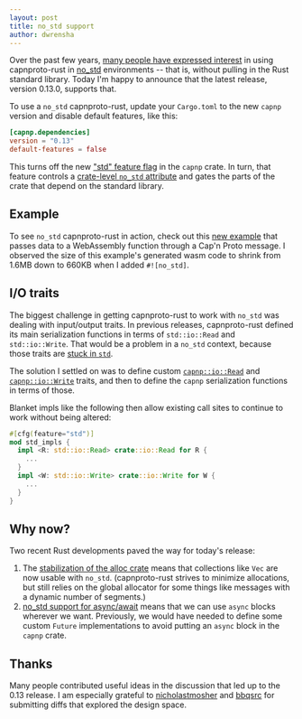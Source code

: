 ```yaml
---
layout: post
title: no_std support
author: dwrensha
---
```


Over the past few years,
[many people have expressed interest](https://github.com/capnproto/capnproto-rust/issues/71)
in using capnproto-rust in [no_std](https://rust-embedded.github.io/book/intro/no-std.html) environments
-- that is, without pulling in the Rust standard library.
Today I'm happy to announce that the latest release, version 0.13.0, supports that.

To use a `no_std` capnproto-rust,
update your `Cargo.toml` to the new `capnp` version and disable default features, like this:

```toml
[capnp.dependencies]
version = "0.13"
default-features = false
```

This turns off the new
["std" feature flag](https://github.com/capnproto/capnproto-rust/blob/e2836823318d95668f10443d9f2feea8378ae95f/capnp/Cargo.toml#L36-L38)
in the `capnp` crate.
In turn, that feature controls a
[crate-level `no_std` attribute](https://github.com/capnproto/capnproto-rust/blob/e2836823318d95668f10443d9f2feea8378ae95f/capnp/src/lib.rs#L30)
and gates the parts of the crate that depend on the standard library.

## Example

To see `no_std` capnproto-rust in action,
check out this [new example](https://github.com/capnproto/capnproto-rust/tree/master/example/wasm-hello-world)
that passes data to a WebAssembly function through a Cap'n Proto message.
I observed the size of this example's generated wasm code to shrink from
1.6MB down to 660KB when I added `#![no_std]`.

## I/O traits

The biggest challenge in getting capnproto-rust to work with `no_std` was dealing with
input/output traits.
In previous releases, capnproto-rust defined its main serialization functions in terms of
`std::io::Read` and `std::io::Write`. That would be a problem in a `no_std` context,
because those traits are [stuck in `std`](https://github.com/rust-lang/rust/issues/48331).

The solution I settled on was to define custom
[`capnp::io::Read`](https://github.com/capnproto/capnproto-rust/blob/e2836823318d95668f10443d9f2feea8378ae95f/capnp/src/io.rs#L9)
and
[`capnp::io::Write`](https://github.com/capnproto/capnproto-rust/blob/e2836823318d95668f10443d9f2feea8378ae95f/capnp/src/io.rs#L44)
traits, and then to define the `capnp` serialization functions in terms of those.

Blanket impls like the following then allow existing call sites to
continue to work without being altered:

```rust
#[cfg(feature="std")]
mod std_impls {
  impl <R: std::io::Read> crate::io::Read for R {
    ...
  }
  impl <W: std::io::Write> crate::io::Write for W {
    ...
  }
}
```

## Why now?

Two recent Rust developments paved the way for today's release:

 1. The [stabilization of the alloc crate](https://github.com/rust-lang/rust/pull/59675)
    means that collections like `Vec` are now usable with `no_std`. (capnproto-rust strives
    to minimize allocations, but still relies on the global allocator for some things like
    messages with a dynamic number of segments.)
 2. [no_std support for async/await](https://github.com/rust-lang/rust/pull/69033) means that
    we can use `async` blocks wherever we want. Previously, we would have needed to define
    some custom `Future` implementations to avoid putting an `async` block in the `capnp` crate.

## Thanks

Many people contributed useful ideas in the discussion that led up to the 0.13 release.
I am especially grateful to
[nicholastmosher](https://github.com/nicholastmosher)
and [bbqsrc](https://github.com/bbqsrc)
for submitting diffs that explored the
design space.
